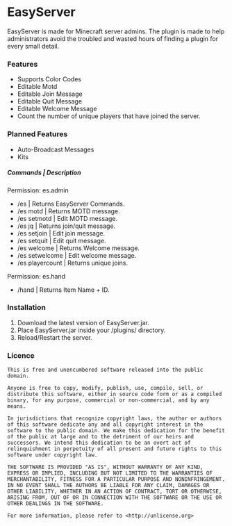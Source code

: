 # EasyServer
EasyServer is made for Minecraft server admins. The plugin is made to help administrators avoid the troubled and wasted
hours of finding a plugin for every small detail.

### Features
- Supports Color Codes
- Editable Motd
- Editable Join Message
- Editable Quit Message
- Editable Welcome Message
- Count the number of unique players that have joined the server.

### Planned Features
- Auto-Broadcast Messages
- Kits

##### Commands | Description
Permission: es.admin
- /es             | Returns EasyServer Commands.
- /es motd        | Returns MOTD message.
- /es setmotd     | Edit MOTD message.
- /es jq          | Returns join/quit message.
- /es setjoin     | Edit join message.
- /es setquit     | Edit quit message.
- /es welcome     | Returns Welcome message.
- /es setwelcome  | Edit welcome message.
- /es playercount | Returns unique joins.

Permission: es.hand
- /hand | Returns Item Name + ID.


### Installation
1. Download the latest version of EasyServer.jar.
2. Place EasyServer.jar inside your /plugins/ directory.
3. Reload/Restart the server.

### Licence
~~~~~
This is free and unencumbered software released into the public domain.

Anyone is free to copy, modify, publish, use, compile, sell, or
distribute this software, either in source code form or as a compiled
binary, for any purpose, commercial or non-commercial, and by any
means.

In jurisdictions that recognize copyright laws, the author or authors
of this software dedicate any and all copyright interest in the
software to the public domain. We make this dedication for the benefit
of the public at large and to the detriment of our heirs and
successors. We intend this dedication to be an overt act of
relinquishment in perpetuity of all present and future rights to this
software under copyright law.

THE SOFTWARE IS PROVIDED "AS IS", WITHOUT WARRANTY OF ANY KIND,
EXPRESS OR IMPLIED, INCLUDING BUT NOT LIMITED TO THE WARRANTIES OF
MERCHANTABILITY, FITNESS FOR A PARTICULAR PURPOSE AND NONINFRINGEMENT.
IN NO EVENT SHALL THE AUTHORS BE LIABLE FOR ANY CLAIM, DAMAGES OR
OTHER LIABILITY, WHETHER IN AN ACTION OF CONTRACT, TORT OR OTHERWISE,
ARISING FROM, OUT OF OR IN CONNECTION WITH THE SOFTWARE OR THE USE OR
OTHER DEALINGS IN THE SOFTWARE.

For more information, please refer to <http://unlicense.org>
~~~~~